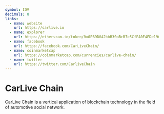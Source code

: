 ```yaml
---
symbol: IOV
decimals: 8
links:
  - name: website
    url: https://carlive.io
  - name: explorer
    url: https://etherscan.io/token/0x0E69D0A2bbB30aBcB7e5CfEA0E4FDe19C00A8d47
  - name: facebook
    url: https://facebook.com/CarLiveChain/
  - name: coinmarketcap
    url: https://coinmarketcap.com/currencies/carlive-chain/
  - name: twitter
    url: https://twitter.com/CarliveChain
---
```


# CarLive Chain

CarLive Chain is a vertical application of blockchain technology in the field of automotive social network.
